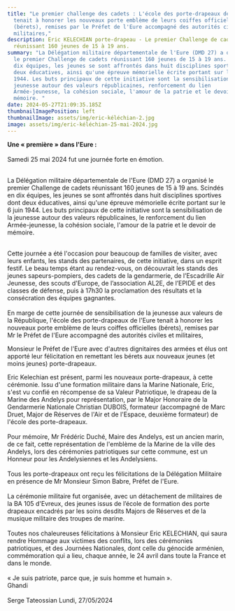 ```yaml
---
title: "Le premier challenge des cadets : L'école des porte-drapeaux de l'Eure
  tenait à honorer les nouveaux porte emblème de leurs coiffes officielles
  (bérets), remises par le Préfet de l'Eure accompagné des autorités civiles et
  militaires,"
description: Eric KELECHIAN porte-drapeau - Le premier Challenge de cadets
  réunissant 160 jeunes de 15 à 19 ans.
summary: "La Délégation militaire départementale de l'Eure (DMD 27) a organisé
  le premier Challenge de cadets réunissant 160 jeunes de 15 à 19 ans. Cindés en
  dix équipes, les jeunes se sont affrontés dans huit disciplines sportives dont
  deux éducatives, ainsi qu'une épreuve mémorielle écrite portant sur le 6 juin
  1944. Les buts principaux de cette initiative sont la sensibilisation de la
  jeunesse autour des valeurs républicaines, renforcement du lien
  Armée-jeunesse, la cohésion sociale, l'amour de la patrie et le devoir de
  mémoire. "
date: 2024-05-27T21:09:35.185Z
thumbnailImagePosition: left
thumbnailImage: assets/img/eric-kéléchian-2.jpg
image: assets/img/eric-kéléchian-25-mai-2024.jpg
---
```

**Une « première » dans l'Eure :**\
\
Samedi 25 mai 2024 fut une journée forte en émotion.

\
La Délégation militaire départementale de l'Eure (DMD 27) a organisé le premier Challenge de cadets réunissant 160 jeunes de 15 à 19 ans. Scindés en dix équipes, les jeunes se sont affrontés dans huit disciplines sportives dont deux éducatives, ainsi qu'une épreuve mémorielle écrite portant sur le 6 juin 1944. Les buts principaux de cette initiative sont la sensibilisation de la jeunesse autour des valeurs républicaines, le renforcement du lien Armée-jeunesse, la cohésion sociale, l'amour de la patrie et le devoir de mémoire.

\
Cette journée a été l'occasion pour beaucoup de familles de visiter, avec leurs enfants, les stands des partenaires, de cette initiative, dans un esprit festif. Le beau temps étant au rendez-vous, on découvrait les stands des jeunes sapeurs-pompiers, des cadets de la gendarmerie, de l’Escadrille Air Jeunesse, des scouts d'Europe, de l’association AL2E, de l’EPIDE et des classes de défense, puis à 17h30 la proclamation des résultats et la consécration des équipes gagnantes.\
\
En marge de cette journée de sensibilisation de la jeunesse aux valeurs de la République, l'école des porte-drapeaux de l'Eure tenait à honorer les nouveaux porte emblème de leurs coiffes officielles (bérets), remises par Mr le Préfet de l'Eure accompagné des autorités civiles et militaires,

Monsieur le Préfet de l'Eure avec d'autres dignitaires des armées et élus ont apporté leur félicitation en remettant les bérets aux nouveaux jeunes (et moins jeunes) porte-drapeaux.

Eric Kelechian est présent, parmi les nouveaux porte-drapeaux, à cette cérémonie. Issu d'une formation militaire dans la Marine Nationale, Eric, s'est vu confié en récompense de sa Valeur Patriotique, le drapeau de la Marine des Andelys pour représentation, par le Major Honoraire de la Gendarmerie Nationale Christian DUBOIS, formateur (accompagné de Marc Druet, Major de Réserves de l'Air et de l'Espace, deuxième formateur) de l'école des porte-drapeaux.\
\
Pour mémoire, Mr Frédéric Duché, Maire des Andelys, est un ancien marin, de ce fait, cette représentation de l'emblème de la Marine de la ville des Andelys, lors des cérémonies patriotiques sur cette commune, est un Honneur pour les Andelysiennes et les Andelysiens.\
\
Tous les porte-drapeaux ont reçu les félicitations de la Délégation Militaire en présence de Mr Monsieur Simon Babre, Préfet de l'Eure.\
\
La cérémonie militaire fut organisée, avec un détachement de militaires de la BA 105 d'Evreux, des jeunes issus de l’école de formation des porte drapeaux encadrés par les soins desdits Majors de Réserves et de la musique militaire des troupes de marine.\
\
Toutes nos chaleureuses félicitations à Monsieur Eric KELECHIAN, qui saura rendre Hommage aux victimes des conflits, lors des cérémonies patriotiques, et des Journées Nationales, dont celle du génocide arménien, commémoration qui a lieu, chaque année, le 24 avril dans toute la France et dans le monde.\
\
« Je suis patriote, parce que, je suis homme et humain ».\
Ghandi\
\
Serge Tateossian Lundi, 27/05/2024